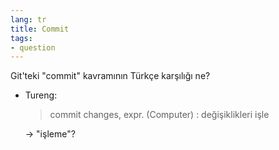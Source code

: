 ```yaml
---
lang: tr
title: Commit
tags:
- question
---
```


Git'teki "commit" kavramının Türkçe karşılığı ne?

 * Tureng:
   > commit changes, expr. (Computer)
   > :   değişiklikleri işle

   &rarr; "işleme"?
